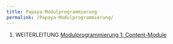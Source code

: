 ```yaml
---
title: Papaya-Modulprogrammierung
permalink: /Papaya-Modulprogrammierung/
---
```


1.  WEITERLEITUNG [Modulprogrammierung 1: Content-Module](/Modulprogrammierung_1:_Content-Module )
